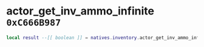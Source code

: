 # actor_get_inv_ammo_infinite `0xC666B987`

```lua
local result --[[ boolean ]] = natives.inventory.actor_get_inv_ammo_infinite(_actor --[[ number ]], _weaponmodel --[[ number ]])
```